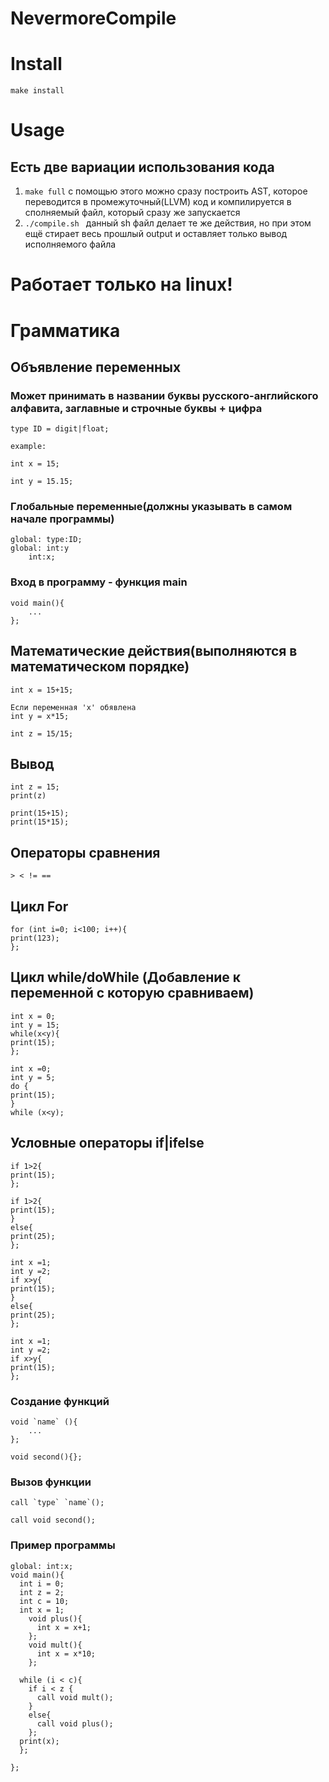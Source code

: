 # NevermoreCompile

# Install
```make
make install
````

# Usage

## Есть две вариации использования кода
1. ```` make full ```` с помощью этого можно сразу построить AST, которое переводится в промежуточный(LLVM) код и компилируется в сполняемый файл, который сразу же запускается 
2. ````./compile.sh ```` данный sh файл делает те же действия, но при этом ещё стирает весь прошлый output и оставляет только вывод исполняемого файла

# Работает только на linux!

# Грамматика

## Объявление переменных
### Может принимать в названии буквы русского-английского алфавита, заглавные и строчные буквы + цифра
````
type ID = digit|float;
````
````
example:

int x = 15;
````
````
int y = 15.15;
````
### Глобальные переменные(должны указывать в самом начале программы)
```
global: type:ID;
global: int:y
    int:x;
```
### Вход в программу - функция main 
```
void main(){
    ...
};
```

## Математические действия(выполняются в математическом порядке)
````
int x = 15+15;
````
````
Если переменная 'x' обявлена
int y = x*15;
````
````
int z = 15/15;
````

## Вывод 
```
int z = 15;
print(z)
````
````
print(15+15);
print(15*15);
````
## Операторы сравнения 
````
> < != ==
````

## Цикл For
```
for (int i=0; i<100; i++){
print(123);
};
```

## Цикл while/doWhile (Добавление к переменной с которую сравниваем)
```
int x = 0;
int y = 15;
while(x<y){
print(15);
};
```
```
int x =0;
int y = 5;
do {
print(15);
}
while (x<y);
```
## Условные операторы if|ifelse
````
if 1>2{
print(15);
};
````
````
if 1>2{
print(15);
}
else{
print(25);
};
````
````
int x =1;
int y =2;
if x>y{
print(15);
}
else{
print(25);
};
````
````
int x =1;
int y =2;
if x>y{
print(15);
};
````

### Создание функций 
```
void `name` (){
    ...
};

void second(){};
```
### Вызов функции 
```
call `type` `name`();

call void second();
```

### Пример программы 
```
global: int:x;
void main(){
  int i = 0;
  int z = 2;
  int c = 10;
  int x = 1;
    void plus(){
      int x = x+1;
    };
    void mult(){
      int x = x*10;
    };

  while (i < c){
    if i < z {
      call void mult();
    }
    else{
      call void plus();
    };
  print(x);
  };

};
```